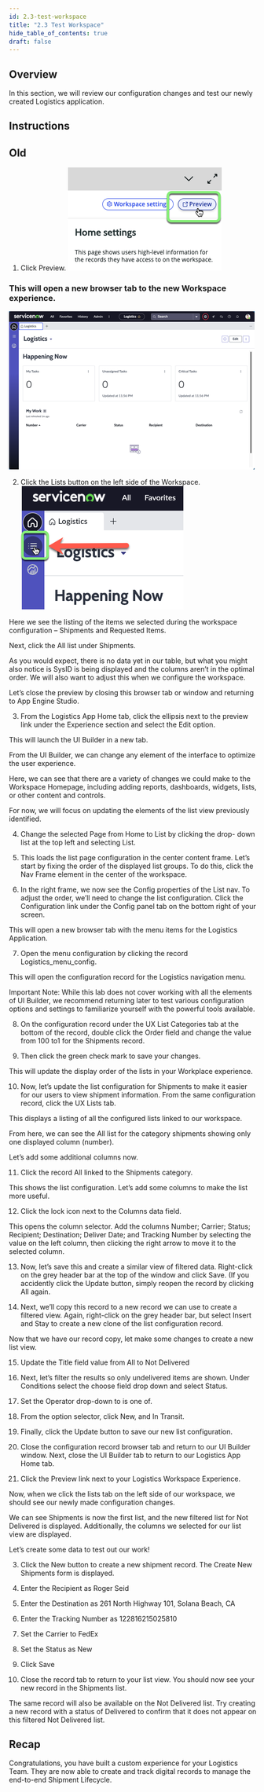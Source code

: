 ```yaml
---
id: 2.3-test-workspace
title: "2.3 Test Workspace"
hide_table_of_contents: true
draft: false
---
```


## Overview

In this section, we will review our configuration changes and test our newly created Logistics application.

## Instructions

## Old

1. Click Preview.
![](../images/2023-12-07-23-55-43.png)


### This will open a new browser tab to the new Workspace experience. 

![](../images/2023-12-07-23-56-42.png)

 
2.	Click the Lists button on the left side of the Workspace.
![](../images/2023-12-07-23-57-47.png)



Here we see the listing of the items we selected during the workspace configuration – Shipments and Requested Items.


Next, click the All list under Shipments.


As you would expect, there is no data yet in our table, but what you might also notice is SysID is being displayed and the columns aren’t in the optimal order.  We will also want to adjust this when we configure the workspace.

Let’s close the preview by closing this browser tab or window and returning to App Engine Studio.

3.	From the Logistics App Home tab, click the ellipsis next to the preview link under the Experience section and select the Edit option.

This will launch the UI Builder in a new tab.

From the UI Builder, we can change any element of the interface to optimize   the user experience.
 


 

Here, we can see that there are a variety of changes we could make to the Workspace Homepage, including adding reports, dashboards, widgets, lists, or other content and controls.

For now, we will focus on updating the elements of the list view previously identified.

4.	Change the selected Page from Home to List by clicking the drop- down list at the top left and selecting List.















5.	This loads the list page configuration in the center content frame. Let’s start by fixing the order of the displayed list groups. To do this, click the Nav Frame element in the center of the workspace.

6.	In the right frame, we now see the Config properties of the List nav. To adjust the order, we’ll need to change the list configuration. Click the Configuration link under the Config panel tab on the bottom right of your screen.

This will open a new browser tab with the menu items for the Logistics Application.

7.	Open the menu configuration by clicking the record Logistics_menu_config.

This will open the configuration record for the Logistics navigation menu.
 
Important Note:
While this lab does not cover working with all the elements of UI Builder, we recommend returning later to test various configuration options and settings to familiarize yourself with the powerful tools available.
 

8.	On the configuration record under the UX List Categories tab at the bottom of the record, double click the Order field and change the value from 100 to1 for the Shipments record.

9.	Then click the green check mark to save your changes.

This will update the display order of the lists in your Workplace experience.

10.	Now, let’s update the list configuration for Shipments to make it easier for our users to view shipment information. From the same configuration record, click the UX Lists tab.

This displays a listing of all the configured lists linked to our workspace.

From here, we can see the All list for the category shipments showing only one displayed column (number).

Let’s add some additional columns now.


11.	Click the record All linked to the Shipments category.

This shows the list configuration. Let’s add
some columns to make the list more useful.


12.	Click the lock icon next to the Columns
data field.


This opens the column selector. Add the columns Number; Carrier; Status; Recipient; Destination; Deliver Date; and Tracking Number by selecting the value on the left column, then clicking the right arrow to move it to the selected column.
 


13.	Now, let’s save this and create a similar view of filtered data. Right-click on the grey header bar at the top of the window and click Save. (If you accidently click the Update button, simply reopen the record by clicking All again.

14.	Next, we’ll copy this record to a new record we can use to create a filtered view. Again, right-click on the grey header bar, but select Insert and Stay to create a new clone of the list configuration record.

Now that we have our record copy, let make some changes to create a new list view.

15.	Update the Title field value from All to Not Delivered


16.	Next, let’s filter the results so only undelivered items are shown. Under Conditions select the choose field drop down and select Status.

17.	Set the Operator drop-down to is one of.


18.	From the option selector, click New, and In Transit.


19.	Finally, click the Update button to save our new list configuration.


1.	Close the configuration record browser tab and return to our UI Builder window. Next, close the UI Builder tab to return to our Logistics App Home tab.

2.	Click the Preview link next to your Logistics Workspace Experience.

Now, when we click the lists tab on the left side of our workspace, we should see our newly made configuration changes.
 

 

We can see Shipments is now the first list, and the new filtered list for Not Delivered is displayed. Additionally, the columns we selected for our list view are displayed.

Let’s create some data to test out our work!

3.	Click the New button to create a new shipment record.
The Create New Shipments form is displayed.

4.	Enter the Recipient as Roger Seid

5.	Enter the Destination as 261 North Highway 101, Solana Beach, CA

6.	Enter the Tracking Number as 122816215025810

7.	Set the Carrier to FedEx

8.	Set the Status as New

9.	Click Save
 

10.	Close the record tab to return to your list view. You should now see your new record in the Shipments list.

The same record will also be available on the Not Delivered list. Try creating a new record with a status of Delivered to confirm that it does not appear on this filtered Not Delivered list.


## Recap


Congratulations, you have built a custom experience for your Logistics Team. They are now able to create and track digital records to manage the end-to-end Shipment Lifecycle.
